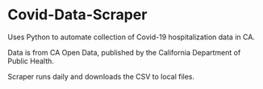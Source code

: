 # Covid-Data-Scraper
Uses Python to automate collection of Covid-19 hospitalization data in CA.

Data is from CA Open Data, published by the California Department of Public Health.

Scraper runs daily and downloads the CSV to local files.
